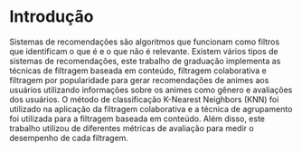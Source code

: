 # Introdução
Sistemas de recomendações são algoritmos que funcionam como filtros que identificam o que é e o que não é relevante. Existem vários tipos de sistemas de recomendações, este trabalho de graduação implementa as técnicas de filtragem baseada em conteúdo, filtragem colaborativa e filtragem por popularidade para gerar recomendações de animes aos usuários utilizando informações sobre os animes como gênero e avaliações dos usuários. O método de classificação K-Nearest Neighbors (KNN) foi utilizado na aplicação da filtragem colaborativa e a técnica de agrupamento foi utilizada para a filtragem baseada em conteúdo. Além disso, este trabalho utilizou de diferentes métricas de avaliação para medir o desempenho de cada filtragem.
